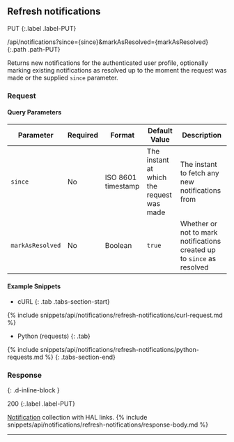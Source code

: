 ## Refresh notifications

PUT
{:.label .label-PUT}

/api/notifications?since={since}&markAsResolved={markAsResolved}
{:.path .path-PUT}

Returns new notifications for the authenticated user profile, optionally marking existing notifications as resolved up to the moment the request was made or the supplied `since` parameter.

### Request
#### Query Parameters

Parameter | Required | Format | Default Value | Description
--------- | -------- | ------ | ------------- | -----------
`since` | No | ISO 8601 timestamp | The instant at which the request was made | The instant to fetch any new notifications from
`markAsResolved` | No | Boolean | `true` | Whether or not to mark notifications created up to `since` as resolved

#### Example Snippets
- cURL
{: .tab .tabs-section-start}

{% include snippets/api/notifications/refresh-notifications/curl-request.md %}

- Python (requests)
{: .tab}

{% include snippets/api/notifications/refresh-notifications/python-requests.md %}
{: .tabs-section-end}

### Response
{: .d-inline-block }

200
{:.label .label-PUT}

[Notification](#notification) collection with HAL links.
{% include snippets/api/notifications/refresh-notifications/response-body.md %}

---